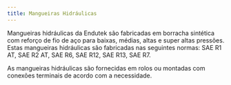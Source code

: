 ```yaml
---
title: Mangueiras Hidráulicas
---
```


Mangueiras hidráulicas da Endutek são fabricadas em borracha sintética com reforço de fio de aço para baixas, médias, altas e super altas pressões. Estas mangueiras hidráulicas são fabricadas nas seguintes normas: SAE R1 AT, SAE R2 AT, SAE R6, SAE R12, SAE R13, SAE R7. 

As mangueiras hidráulicas são fornecidas em rolos ou montadas com conexões terminais de acordo com a necessidade.
